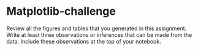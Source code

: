 # Matplotlib-challenge
Review all the figures and tables that you generated in this assignment. Write at least three observations or inferences that can be made from the data. Include these observations at the top of your notebook.

